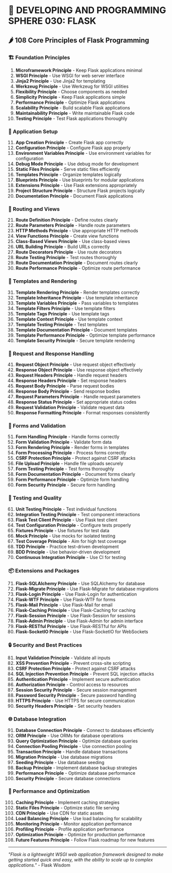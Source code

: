 # 🌟 DEVELOPING AND PROGRAMMING SPHERE 030: FLASK

## 🌶️ 108 Core Principles of Flask Programming

### 🏗️ Foundation Principles

1. **Microframework Principle** - Keep Flask applications minimal
2. **WSGI Principle** - Use WSGI for web server interface
3. **Jinja2 Principle** - Use Jinja2 for templating
4. **Werkzeug Principle** - Use Werkzeug for WSGI utilities
5. **Flexibility Principle** - Choose components as needed
6. **Simplicity Principle** - Keep Flask applications simple
7. **Performance Principle** - Optimize Flask applications
8. **Scalability Principle** - Build scalable Flask applications
9. **Maintainability Principle** - Write maintainable Flask code
10. **Testing Principle** - Test Flask applications thoroughly

### 🎯 Application Setup

11. **App Creation Principle** - Create Flask app correctly
12. **Configuration Principle** - Configure Flask app properly
13. **Environment Variables Principle** - Use environment variables for configuration
14. **Debug Mode Principle** - Use debug mode for development
15. **Static Files Principle** - Serve static files efficiently
16. **Templates Principle** - Organize templates logically
17. **Blueprints Principle** - Use blueprints for modular applications
18. **Extensions Principle** - Use Flask extensions appropriately
19. **Project Structure Principle** - Structure Flask projects logically
20. **Documentation Principle** - Document Flask applications

### 🧮 Routing and Views

21. **Route Definition Principle** - Define routes clearly
22. **Route Parameters Principle** - Handle route parameters
23. **HTTP Methods Principle** - Use appropriate HTTP methods
24. **View Functions Principle** - Create view functions
25. **Class-Based Views Principle** - Use class-based views
26. **URL Building Principle** - Build URLs correctly
27. **Route Decorators Principle** - Use route decorators
28. **Route Testing Principle** - Test routes thoroughly
29. **Route Documentation Principle** - Document routes clearly
30. **Route Performance Principle** - Optimize route performance

### 🎨 Templates and Rendering

31. **Template Rendering Principle** - Render templates correctly
32. **Template Inheritance Principle** - Use template inheritance
33. **Template Variables Principle** - Pass variables to templates
34. **Template Filters Principle** - Use template filters
35. **Template Tags Principle** - Use template tags
36. **Template Context Principle** - Use template context
37. **Template Testing Principle** - Test templates
38. **Template Documentation Principle** - Document templates
39. **Template Performance Principle** - Optimize template performance
40. **Template Security Principle** - Secure template rendering

### 🔧 Request and Response Handling

41. **Request Object Principle** - Use request object effectively
42. **Response Object Principle** - Use response object effectively
43. **Request Headers Principle** - Handle request headers
44. **Response Headers Principle** - Set response headers
45. **Request Body Principle** - Parse request bodies
46. **Response Body Principle** - Send response bodies
47. **Request Parameters Principle** - Handle request parameters
48. **Response Status Principle** - Set appropriate status codes
49. **Request Validation Principle** - Validate request data
50. **Response Formatting Principle** - Format responses consistently

### 🚀 Forms and Validation

51. **Form Handling Principle** - Handle forms correctly
52. **Form Validation Principle** - Validate form data
53. **Form Rendering Principle** - Render forms in templates
54. **Form Processing Principle** - Process forms correctly
55. **CSRF Protection Principle** - Protect against CSRF attacks
56. **File Upload Principle** - Handle file uploads securely
57. **Form Testing Principle** - Test forms thoroughly
58. **Form Documentation Principle** - Document forms clearly
59. **Form Performance Principle** - Optimize form handling
60. **Form Security Principle** - Secure form handling

### 🧪 Testing and Quality

61. **Unit Testing Principle** - Test individual functions
62. **Integration Testing Principle** - Test component interactions
63. **Flask Test Client Principle** - Use Flask test client
64. **Test Configuration Principle** - Configure tests properly
65. **Fixtures Principle** - Use fixtures for test data
66. **Mock Principle** - Use mocks for isolated testing
67. **Test Coverage Principle** - Aim for high test coverage
68. **TDD Principle** - Practice test-driven development
69. **BDD Principle** - Use behavior-driven development
70. **Continuous Integration Principle** - Use CI for testing

### 📦 Extensions and Packages

71. **Flask-SQLAlchemy Principle** - Use SQLAlchemy for database
72. **Flask-Migrate Principle** - Use Flask-Migrate for database migrations
73. **Flask-Login Principle** - Use Flask-Login for authentication
74. **Flask-WTF Principle** - Use Flask-WTF for forms
75. **Flask-Mail Principle** - Use Flask-Mail for email
76. **Flask-Caching Principle** - Use Flask-Caching for caching
77. **Flask-Session Principle** - Use Flask-Session for sessions
78. **Flask-Admin Principle** - Use Flask-Admin for admin interface
79. **Flask-RESTful Principle** - Use Flask-RESTful for APIs
80. **Flask-SocketIO Principle** - Use Flask-SocketIO for WebSockets

### 🔒 Security and Best Practices

81. **Input Validation Principle** - Validate all inputs
82. **XSS Prevention Principle** - Prevent cross-site scripting
83. **CSRF Protection Principle** - Protect against CSRF attacks
84. **SQL Injection Prevention Principle** - Prevent SQL injection attacks
85. **Authentication Principle** - Implement secure authentication
86. **Authorization Principle** - Control access to resources
87. **Session Security Principle** - Secure session management
88. **Password Security Principle** - Secure password handling
89. **HTTPS Principle** - Use HTTPS for secure communication
90. **Security Headers Principle** - Set security headers

### 🌐 Database Integration

91. **Database Connection Principle** - Connect to databases efficiently
92. **ORM Principle** - Use ORMs for database operations
93. **Query Optimization Principle** - Optimize database queries
94. **Connection Pooling Principle** - Use connection pooling
95. **Transaction Principle** - Handle database transactions
96. **Migration Principle** - Use database migrations
97. **Seeding Principle** - Use database seeding
98. **Backup Principle** - Implement database backup strategies
99. **Performance Principle** - Optimize database performance
100. **Security Principle** - Secure database connections

### 🚀 Performance and Optimization

101. **Caching Principle** - Implement caching strategies
102. **Static Files Principle** - Optimize static file serving
103. **CDN Principle** - Use CDN for static assets
104. **Load Balancing Principle** - Use load balancing for scalability
105. **Monitoring Principle** - Monitor application performance
106. **Profiling Principle** - Profile application performance
107. **Optimization Principle** - Optimize for production performance
108. **Future Features Principle** - Follow Flask roadmap for new features

---

*"Flask is a lightweight WSGI web application framework designed to make getting started quick and easy, with the ability to scale up to complex applications."* - Flask Wisdom


